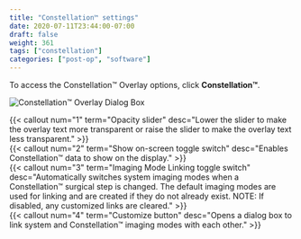 ```yaml
---
title: "Constellation™ settings"
date: 2020-07-11T23:44:00-07:00
draft: false
weight: 361
tags: ["constellation"]
categories: ["post-op", "software"]
---
```


To access the Constellation&trade; Overlay options, click **Constellation&trade;**.

![Constellation™ Overlay Dialog Box](/images/sw_constellation_basic.svg)

{{< callout num="1" term="Opacity slider" desc="Lower the slider to make the overlay text more transparent or raise the slider to make the overlay text less transparent." >}}  
{{< callout num="2" term="Show on-screen toggle switch" desc="Enables Constellation™ data to show on the display." >}}  
{{< callout num="3" term="Imaging Mode Linking toggle switch" desc="Automatically switches system imaging modes when a Constellation™ surgical step is changed. The default imaging modes are used for linking and are created if they do not already exist. NOTE: If disabled, any customized links are cleared." >}}  
{{< callout num="4" term="Customize button" desc="Opens a dialog box to link system and Constellation™ imaging modes with each other." >}}  
